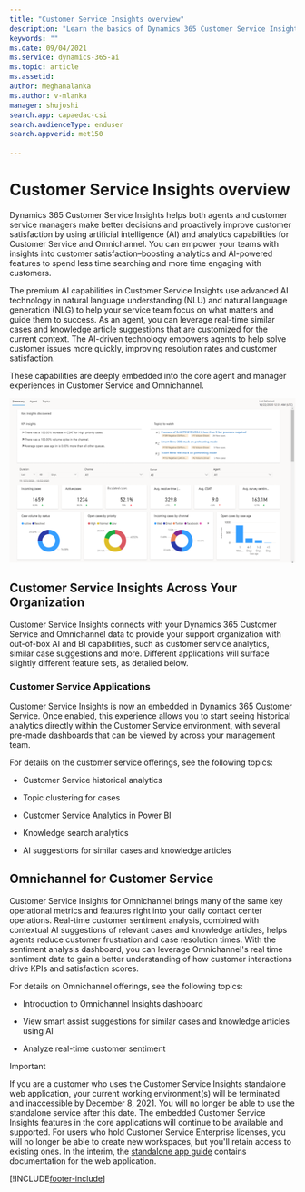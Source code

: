 ```yaml
---
title: "Customer Service Insights overview"
description: "Learn the basics of Dynamics 365 Customer Service Insights."
keywords: ""
ms.date: 09/04/2021
ms.service: dynamics-365-ai
ms.topic: article
ms.assetid: 
author: Meghanalanka 
ms.author: v-mlanka
manager: shujoshi
search.app: capaedac-csi
search.audienceType: enduser
search.appverid: met150

---
```


# Customer Service Insights overview

Dynamics 365 Customer Service Insights helps both agents and customer service managers make better decisions and proactively improve customer satisfaction by using artificial intelligence (AI) and analytics capabilities for Customer Service and Omnichannel. You can empower your teams with insights into customer satisfaction–boosting analytics and AI-powered features to spend less time searching and more time engaging with customers.

The premium AI capabilities in Customer Service Insights use advanced AI technology in natural language understanding (NLU) and natural language generation (NLG) to help your service team focus on what matters and guide them to success. As an agent, you can leverage real-time similar cases and knowledge article suggestions that are customized for the current context. The AI-driven technology empowers agents to help solve customer issues more quickly, improving resolution rates and customer satisfaction.

These capabilities are deeply embedded into the core agent and manager experiences in Customer Service and Omnichannel. 

![Example of KPI summary dashboard](media/summary-dashboard-analytics.png)

## Customer Service Insights Across Your Organization

Customer Service Insights connects with your Dynamics 365 Customer Service and Omnichannel data to provide your support organization with out-of-box AI and BI capabilities, such as customer service analytics, similar case suggestions and more. Different applications will surface slightly different feature sets, as detailed below.

### Customer Service Applications

Customer Service Insights is now an embedded in Dynamics 365 Customer Service. Once enabled, this experience allows you to start seeing historical analytics directly within the Customer Service environment, with several pre-made dashboards that can be viewed by across your management team.

For details on the customer service offerings, see the following topics:

- Customer Service historical analytics

- Topic clustering for cases

- Customer Service Analytics in Power BI

- Knowledge search analytics

- AI suggestions for similar cases and knowledge articles

## Omnichannel for Customer Service

Customer Service Insights for Omnichannel brings many of the same key operational metrics and features right into your daily contact center operations. Real-time customer sentiment analysis, combined with contextual AI suggestions of relevant cases and knowledge articles, helps agents reduce customer frustration and case resolution times. With the sentiment analysis dashboard, you can leverage Omnichannel's real time sentiment data to gain a better understanding of how customer interactions drive KPIs and satisfaction scores.

For details on Omnichannel offerings, see the following topics:

- Introduction to Omnichannel Insights dashboard

- View smart assist suggestions for similar cases and knowledge articles using AI

- Analyze real-time customer sentiment

> [!Important]
> If you are a customer who uses the Customer Service Insights standalone web application, your current working environment(s) will be terminated and inaccessible by December 8, 2021. You will no longer be able to use the standalone service after this date. The embedded Customer Service Insights features in the core applications will continue to be available and supported. For users who hold Customer Service Enterprise licenses, you will no longer be able to create new workspaces, but you'll retain access to existing ones. In the interim, the [standalone app guide](quickstart.md) contains documentation for the web application.


[!INCLUDE[footer-include](../includes/footer-banner.md)]